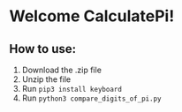 # Welcome CalculatePi!
## How to use:
1. Download the .zip file
2. Unzip the file
3. Run `pip3 install keyboard`
4. Run `python3 compare_digits_of_pi.py`
